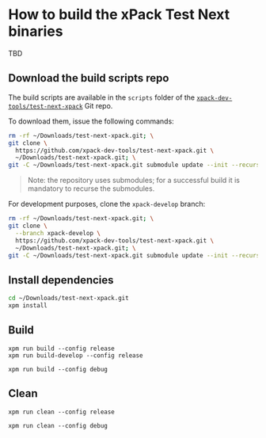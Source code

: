 # How to build the xPack Test Next binaries

TBD

## Download the build scripts repo

The build scripts are available in the `scripts` folder of the
[`xpack-dev-tools/test-next-xpack`](https://github.com/xpack-dev-tools/test-next-xpack)
Git repo.

To download them, issue the following commands:

```sh
rm -rf ~/Downloads/test-next-xpack.git; \
git clone \
  https://github.com/xpack-dev-tools/test-next-xpack.git \
  ~/Downloads/test-next-xpack.git; \
git -C ~/Downloads/test-next-xpack.git submodule update --init --recursive
```

> Note: the repository uses submodules; for a successful build it is
> mandatory to recurse the submodules.

For development purposes, clone the `xpack-develop`
branch:

```sh
rm -rf ~/Downloads/test-next-xpack.git; \
git clone \
  --branch xpack-develop \
  https://github.com/xpack-dev-tools/test-next-xpack.git \
  ~/Downloads/test-next-xpack.git; \
git -C ~/Downloads/test-next-xpack.git submodule update --init --recursive
```

## Install dependencies

```sh
cd ~/Downloads/test-next-xpack.git
xpm install
```

## Build

```console
xpm run build --config release
xpm run build-develop --config release
```

```console
xpm run build --config debug
```

## Clean

```console
xpm run clean --config release
```

```console
xpm run clean --config debug
```
